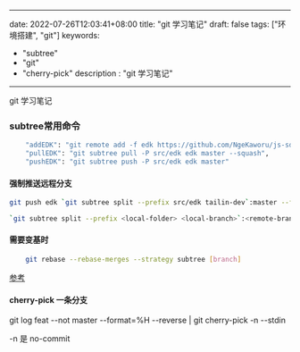 <!--
 * @Author: fuRan NgeKaworu@gmail.com
 * @Date: 2022-07-26 12:03:41
 * @LastEditors: fuRan NgeKaworu@gmail.com
 * @LastEditTime: 2022-08-29 10:21:10
 * @FilePath: /blog-hugo/content/post/env/git-note.md
 * @Description: 
 * 
 * Copyright (c) 2022 by fuRan NgeKaworu@gmail.com, All Rights Reserved. 
-->
---
date: 2022-07-26T12:03:41+08:00
title: "git 学习笔记"
draft: false
tags: ["环境搭建", "git"]
keywords:
- "subtree"
- "git"
- "cherry-pick"
description : "git 学习笔记"
---

git 学习笔记
<!--more-->

### subtree常用命令
```bash
    "addEDK": "git remote add -f edk https://github.com/NgeKaworu/js-sdk.git; git subtree add -P src/edk edk master --squash",
    "pullEDK": "git subtree pull -P src/edk edk master --squash",
    "pushEDK": "git subtree push -P src/edk edk master"
```

#### 强制推送远程分支
```bash
git push edk `git subtree split --prefix src/edk tailin-dev`:master --force

`git subtree split --prefix <local-folder> <local-branch>`:<remote-branch> --force
```

#### 需要变基时
```bash
    git rebase --rebase-merges --strategy subtree [branch]
```
[参考](https://stackoverflow.com/a/58709875/13552870)

#### cherry-pick 一条分支
git log feat --not master --format=\%H --reverse | git cherry-pick -n --stdin

-n 是 no-commit

